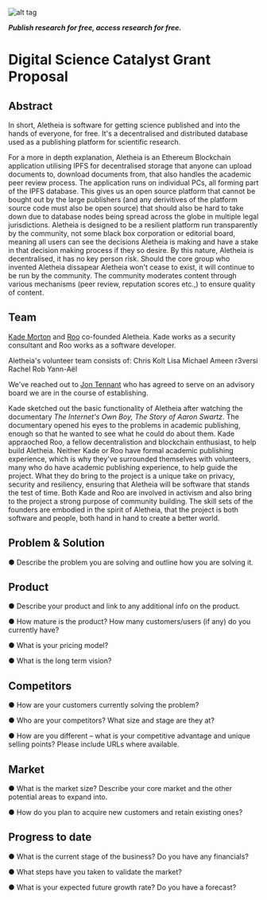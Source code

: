 ![alt tag](https://cloud.githubusercontent.com/assets/24201238/24583976/ced4c43e-179f-11e7-9c40-c0988c346f55.png)

_**Publish research for free, access research for free.**_

# Digital Science Catalyst Grant Proposal

## Abstract

In short, Aletheia is software for getting science published and into the hands of everyone, for free. It's a decentralised and distributed database used as a publishing platform for scientific research.

For a more in depth explanation, Aletheia is an Ethereum Blockchain application utilising IPFS for decentralised storage that anyone can upload documents to, download documents from, that also handles the academic peer review process. The application runs on individual PCs, all forming part of the IPFS database. This gives us an open source platform that cannot be bought out by the large publishers (and any derivitives of the platform source code must also be open source) that should also be hard to take down due to database nodes being spread across the globe in multiple legal jurisdictions. Aletheia is designed to be a resilient platform run transparently by the community, not some black box corporation or editorial board, meaning all users can see the decisions Aletheia is making and have a stake in that decision making process if they so desire. By this nature, Aletheia is decentralised, it has no key person risk. Should the core group who invented Aletheia dissapear Aletheia won't cease to exist, it will continue to be run by the community. The community moderates content through various mechanisms (peer review, reputation scores etc.,) to ensure quality of content.

## Team

[Kade Morton](linkedin.com/in/kade-morton-34179283) and [Roo](https://github.com/roo2) co-founded Aletheia. Kade works as a security consultant and Roo works as a software developer.

Aletheia's volunteer team consists of:
Chris
Kolt
Lisa
Michael
Ameen
r3versi 
Rachel
Rob
Yann-Aël

We've reached out to [Jon Tennant](http://fossilsandshit.com/) who has agreed to serve on an advisory board we are in the course of establishing.

Kade sketched out the basic functionality of Aletheia after watching the documentary *The Internet's Own Boy, The Story of Aaron Swartz*. The documentary opened his eyes to the problems in academic publishing, enough so that he wanted to see what he could do about them. Kade appraoched Roo, a fellow decentralistion and blockchain enthusiast, to help build Aletheia. Neither Kade or Roo have formal academic publishing experience, which is why they've surrounded themselves with volunteers, many who do have academic publishing experience, to help guide the project. What they do bring to the project is a unique take on privacy, security and resiliency, ensuring that Aletheia will be software that stands the test of time. Both Kade and Roo are involved in activism and also bring to the project a strong purpose of community building. The skill sets of the founders are embodied in the spirit of Aletheia, that the project is both software and people, both hand in hand to create a better world.

## Problem & Solution

●      Describe the problem you are solving and outline how you are solving it.

## Product

●      Describe your product and link to any additional info on the product.

●      How mature is the product? How many customers/users (if any) do you currently have?

●      What is your pricing model?

●      What is the long term vision?

## Competitors

●      How are your customers currently solving the problem?

●      Who are your competitors? What size and stage are they at?

●      How are you different – what is your competitive advantage and unique selling points? Please include URLs where available.

## Market

●      What is the market size? Describe your core market and the other potential areas to expand into.

●      How do you plan to acquire new customers and retain existing ones?

## Progress to date

●      What is the current stage of the business? Do you have any financials?

●      What steps have you taken to validate the market?

●      What is your expected future growth rate? Do you have a forecast?
